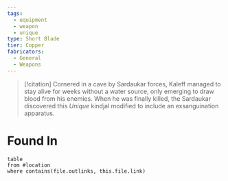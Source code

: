 ```yaml
---
tags:
  - equipment
  - weapon
  - unique
type: Short Blade
tier: Copper
fabricators:
  - General
  - Weapons
---
```

> [!citation]
> Cornered in a cave by Sardaukar forces, Kaleff managed to stay alive for weeks without a water source, only emerging to draw blood from his enemies. When he was finally killed, the Sardaukar discovered this *Unique* kindjal modified to include an exsanguination apparatus.
# Found In
```dataview
table
from #location 
where contains(file.outlinks, this.file.link)
```
